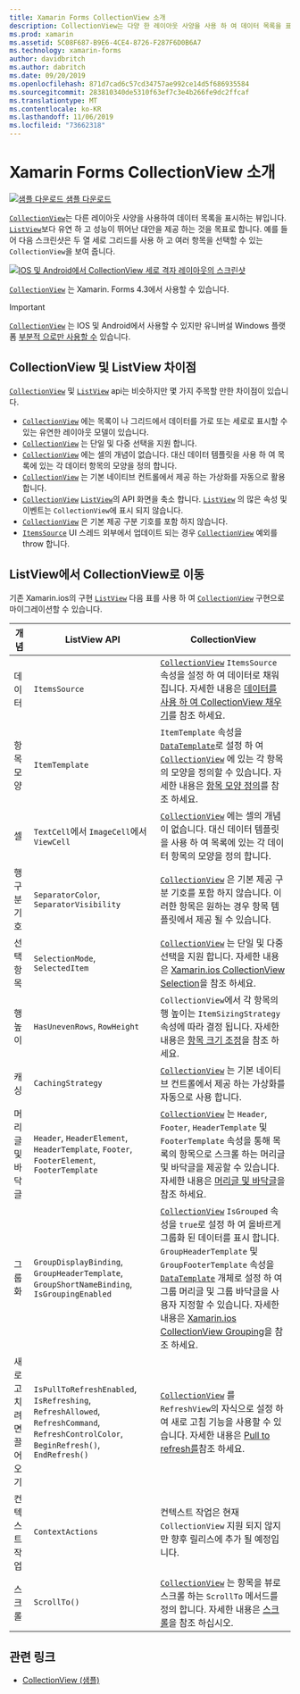 ```yaml
---
title: Xamarin Forms CollectionView 소개
description: CollectionView는 다양 한 레이아웃 사양을 사용 하 여 데이터 목록을 표시 하기 위한 유연 하 고 성능이 뛰어난 뷰입니다.
ms.prod: xamarin
ms.assetid: 5C08F687-B9E6-4CE4-8726-F287F6D0B6A7
ms.technology: xamarin-forms
author: davidbritch
ms.author: dabritch
ms.date: 09/20/2019
ms.openlocfilehash: 871d7cad6c57cd34757ae992ce14d5f686935584
ms.sourcegitcommit: 283810340de5310f63ef7c3e4b266fe9dc2ffcaf
ms.translationtype: MT
ms.contentlocale: ko-KR
ms.lasthandoff: 11/06/2019
ms.locfileid: "73662318"
---
```

# <a name="xamarinforms-collectionview-introduction"></a>Xamarin Forms CollectionView 소개

[![샘플 다운로드](~/media/shared/download.png) 샘플 다운로드](https://docs.microsoft.com/samples/xamarin/xamarin-forms-samples/userinterface-collectionviewdemos/)

[`CollectionView`](xref:Xamarin.Forms.CollectionView)는 다른 레이아웃 사양을 사용하여 데이터 목록을 표시하는 뷰입니다. [`ListView`](xref:Xamarin.Forms.ListView)보다 유연 하 고 성능이 뛰어난 대안을 제공 하는 것을 목표로 합니다. 예를 들어 다음 스크린샷은 두 열 세로 그리드를 사용 하 고 여러 항목을 선택할 수 있는 `CollectionView`을 보여 줍니다.

[![IOS 및 Android에서 CollectionView 세로 격자 레이아웃의 스크린샷](introduction-images/verticalgrid-multipleselection.png "여러 항목을 선택 하 여 세로 모눈 레이아웃 CollectionView")](introduction-images/verticalgrid-multipleselection-large.png#lightbox "여러 항목을 선택 하 여 세로 모눈 레이아웃 CollectionView")

[`CollectionView`](xref:Xamarin.Forms.CollectionView) 는 Xamarin. Forms 4.3에서 사용할 수 있습니다.

> [!IMPORTANT]
> [`CollectionView`](xref:Xamarin.Forms.CollectionView) 는 IOS 및 Android에서 사용할 수 있지만 유니버설 Windows 플랫폼 [부분적 으로만 사용할 수](https://gist.github.com/hartez/7d0edd4182dbc7de65cebc6c67f72e14) 있습니다.

## <a name="collectionview-and-listview-differences"></a>CollectionView 및 ListView 차이점

[`CollectionView`](xref:Xamarin.Forms.CollectionView) 및 [`ListView`](xref:Xamarin.Forms.ListView) api는 비슷하지만 몇 가지 주목할 만한 차이점이 있습니다.

- [`CollectionView`](xref:Xamarin.Forms.CollectionView) 에는 목록이 나 그리드에서 데이터를 가로 또는 세로로 표시할 수 있는 유연한 레이아웃 모델이 있습니다.
- [`CollectionView`](xref:Xamarin.Forms.CollectionView) 는 단일 및 다중 선택을 지원 합니다.
- [`CollectionView`](xref:Xamarin.Forms.CollectionView) 에는 셀의 개념이 없습니다. 대신 데이터 템플릿을 사용 하 여 목록에 있는 각 데이터 항목의 모양을 정의 합니다.
- [`CollectionView`](xref:Xamarin.Forms.CollectionView) 는 기본 네이티브 컨트롤에서 제공 하는 가상화를 자동으로 활용 합니다.
- [`CollectionView`](xref:Xamarin.Forms.CollectionView) [`ListView`](xref:Xamarin.Forms.ListView)의 API 화면을 축소 합니다. [`ListView`](xref:Xamarin.Forms.ListView) 의 많은 속성 및 이벤트는 `CollectionView`에 표시 되지 않습니다.
- [`CollectionView`](xref:Xamarin.Forms.CollectionView) 은 기본 제공 구분 기호를 포함 하지 않습니다.
- [`ItemsSource`](xref:Xamarin.Forms.ItemsView.ItemsSource) UI 스레드 외부에서 업데이트 되는 경우 [`CollectionView`](xref:Xamarin.Forms.CollectionView) 예외를 throw 합니다.

## <a name="move-from-listview-to-collectionview"></a>ListView에서 CollectionView로 이동

기존 Xamarin.ios의 구현 [`ListView`](xref:Xamarin.Forms.ListView) 다음 표를 사용 하 여 [`CollectionView`](xref:Xamarin.Forms.CollectionView) 구현으로 마이그레이션할 수 있습니다.

| 개념 | ListView API | CollectionView |
|---|---|---|
| 데이터 | `ItemsSource` | [`CollectionView`](xref:Xamarin.Forms.CollectionView) `ItemsSource` 속성을 설정 하 여 데이터로 채워집니다. 자세한 내용은 [데이터를 사용 하 여 CollectionView 채우기](populate-data.md#populate-a-collectionview-with-data)를 참조 하세요. |
| 항목 모양 | `ItemTemplate` | `ItemTemplate` 속성을 [`DataTemplate`](xref:Xamarin.Forms.DataTemplate)로 설정 하 여 [`CollectionView`](xref:Xamarin.Forms.CollectionView) 에 있는 각 항목의 모양을 정의할 수 있습니다. 자세한 내용은 [항목 모양 정의](populate-data.md#define-item-appearance)를 참조 하세요. |
| 셀 | `TextCell`에서 `ImageCell`에서 `ViewCell` | [`CollectionView`](xref:Xamarin.Forms.CollectionView) 에는 셀의 개념이 없습니다. 대신 데이터 템플릿을 사용 하 여 목록에 있는 각 데이터 항목의 모양을 정의 합니다. |
| 행 구분 기호 | `SeparatorColor`, `SeparatorVisibility` | [`CollectionView`](xref:Xamarin.Forms.CollectionView) 은 기본 제공 구분 기호를 포함 하지 않습니다. 이러한 항목은 원하는 경우 항목 템플릿에서 제공 될 수 있습니다. |
| 선택 항목 | `SelectionMode`, `SelectedItem` | [`CollectionView`](xref:Xamarin.Forms.CollectionView) 는 단일 및 다중 선택을 지원 합니다. 자세한 내용은 [Xamarin.ios CollectionView Selection](selection.md)을 참조 하세요. |
| 행 높이 | `HasUnevenRows`, `RowHeight` | `CollectionView`에서 각 항목의 행 높이는 `ItemSizingStrategy` 속성에 따라 결정 됩니다. 자세한 내용은 [항목 크기 조정](layout.md#item-sizing)을 참조 하세요.|
| 캐싱 | `CachingStrategy` | [`CollectionView`](xref:Xamarin.Forms.CollectionView) 는 기본 네이티브 컨트롤에서 제공 하는 가상화를 자동으로 사용 합니다. |
| 머리글 및 바닥글 | `Header`, `HeaderElement`, `HeaderTemplate`, `Footer`, `FooterElement`, `FooterTemplate` | [`CollectionView`](xref:Xamarin.Forms.CollectionView) 는 `Header`, `Footer`, `HeaderTemplate` 및 `FooterTemplate` 속성을 통해 목록의 항목으로 스크롤 하는 머리글 및 바닥글을 제공할 수 있습니다. 자세한 내용은 [머리글 및 바닥글](layout.md#headers-and-footers)을 참조 하세요. |
| 그룹화 | `GroupDisplayBinding`, `GroupHeaderTemplate`, `GroupShortNameBinding`, `IsGroupingEnabled` | [`CollectionView`](xref:Xamarin.Forms.CollectionView) `IsGrouped` 속성을 `true`로 설정 하 여 올바르게 그룹화 된 데이터를 표시 합니다. `GroupHeaderTemplate` 및 `GroupFooterTemplate` 속성을 [`DataTemplate`](xref:Xamarin.Forms.DataTemplate) 개체로 설정 하 여 그룹 머리글 및 그룹 바닥글을 사용자 지정할 수 있습니다. 자세한 내용은 [Xamarin.ios CollectionView Grouping](grouping.md)을 참조 하세요. |
| 새로 고치려면 끌어오기 | `IsPullToRefreshEnabled`, `IsRefreshing`, `RefreshAllowed`, `RefreshCommand`, `RefreshControlColor`, `BeginRefresh()`, `EndRefresh()` | [`CollectionView`](xref:Xamarin.Forms.CollectionView) 를 `RefreshView`의 자식으로 설정 하 여 새로 고침 기능을 사용할 수 있습니다. 자세한 내용은 [Pull to refresh를](populate-data.md#pull-to-refresh)참조 하세요. |
| 컨텍스트 작업 | `ContextActions` | 컨텍스트 작업은 현재 `CollectionView` 지원 되지 않지만 향후 릴리스에 추가 될 예정입니다. |
| 스크롤 | `ScrollTo()` | [`CollectionView`](xref:Xamarin.Forms.CollectionView) 는 항목을 뷰로 스크롤 하는 `ScrollTo` 메서드를 정의 합니다. 자세한 내용은 [스크롤](scrolling.md)을 참조 하십시오. |

## <a name="related-links"></a>관련 링크

- [CollectionView (샘플)](https://docs.microsoft.com/samples/xamarin/xamarin-forms-samples/userinterface-collectionviewdemos/)
